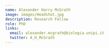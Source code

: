 ```yaml
---
name: Alexander Harry McGrath
image: images/Headshot.jpg
description: Research Fellow
role: PhD
links:
  email: alexander.mcgrath@biologia.unipi.it
  twitter: A_H_McGrath
---
```



